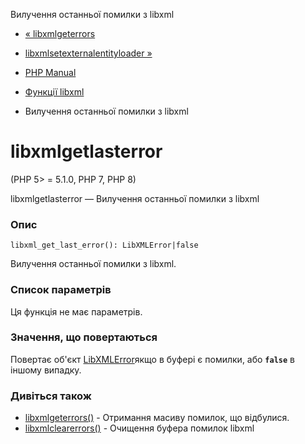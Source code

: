 Вилучення останньої помилки з libxml

-   [« libxmlgeterrors](function.libxml-get-errors.html)
    
-   [libxmlsetexternalentityloader »](function.libxml-set-external-entity-loader.html)
    
-   [PHP Manual](index.html)
    
-   [Функції libxml](ref.libxml.html)
    
-   Вилучення останньої помилки з libxml
    

# libxmlgetlasterror

(PHP 5> = 5.1.0, PHP 7, PHP 8)

libxmlgetlasterror — Вилучення останньої помилки з libxml

### Опис

```methodsynopsis
libxml_get_last_error(): LibXMLError|false
```

Вилучення останньої помилки з libxml.

### Список параметрів

Ця функція не має параметрів.

### Значення, що повертаються

Повертає об'єкт [LibXMLError](class.libxmlerror.html)якщо в буфері є помилки, або **`false`** в іншому випадку.

### Дивіться також

-   [libxmlgeterrors()](function.libxml-get-errors.html) - Отримання масиву помилок, що відбулися.
-   [libxmlclearerrors()](function.libxml-clear-errors.html) - Очищення буфера помилок libxml